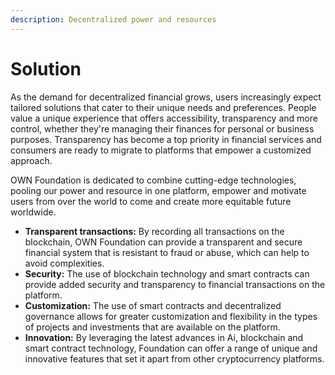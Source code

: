 ```yaml
---
description: Decentralized power and resources
---
```


# Solution

As the demand for decentralized financial grows, users increasingly expect tailored solutions that cater to their unique needs and preferences. People value a unique experience that offers accessibility, transparency and more control, whether they're managing their finances for personal or business purposes. Transparency has become a top priority in financial services and consumers are ready to migrate to platforms that empower a customized approach.&#x20;

OWN Foundation is dedicated to combine cutting-edge technologies, pooling our power and resource in one platform, empower and motivate users from over the world to come and create more equitable future worldwide.

* **Transparent transactions:** By recording all transactions on the blockchain, OWN Foundation can provide a transparent and secure financial system that is resistant to fraud or abuse, which can help to avoid complexities.
* **Security:** The use of blockchain technology and smart contracts can provide added security and transparency to financial transactions on the platform.
* **Customization:** The use of smart contracts and decentralized governance allows for greater customization and flexibility in the types of projects and investments that are available on the platform.
* **Innovation:** By leveraging the latest advances in Ai, blockchain and smart contract technology, Foundation can offer a range of unique and innovative features that set it apart from other cryptocurrency platforms.
